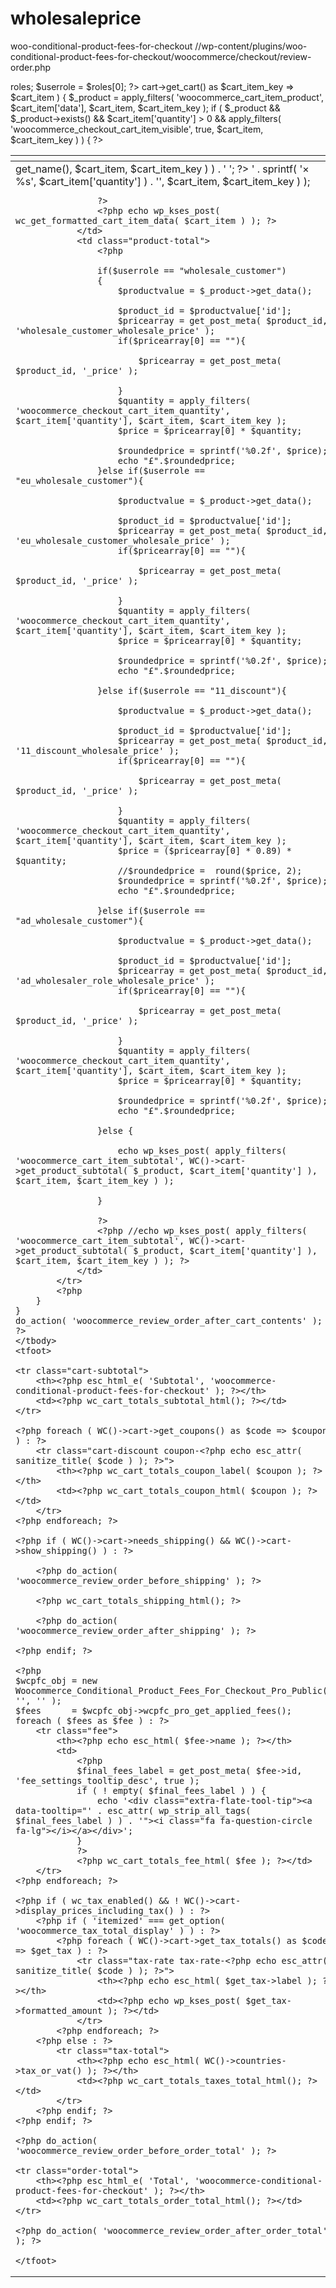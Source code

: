 # wholesaleprice
woo-conditional-product-fees-for-checkout
//wp-content/plugins/woo-conditional-product-fees-for-checkout/woocommerce/checkout/review-order.php

<?php
/**
 * Review order table
 *
 * This template can be overridden by copying it to yourtheme/woocommerce/checkout/review-order.php.
 *
 * HOWEVER, on occasion WooCommerce will need to update template files and you
 * (the theme developer) will need to copy the new files to your theme to
 * maintain compatibility. We try to do this as little as possible, but it does
 * happen. When this occurs the version of the template file will be bumped and
 * the readme will list any important changes.
 *
 * @see         https://docs.woocommerce.com/document/template-structure/
 * @package     WooCommerce/Templates
 * @version     3.3.0
 */
if ( ! defined( 'ABSPATH' ) ) {
	exit;
}
?>

<?php 

  $user = wp_get_current_user();
  $roles = ( array ) $user->roles;
  $userrole = $roles[0];
?>

<table class="shop_table woocommerce-checkout-review-order-table">
	<thead>
	<tr>
		<th class="product-name"><?php esc_html_e( 'Product', 'woocommerce-conditional-product-fees-for-checkout' ); ?></th>
		<th class="product-total"><?php esc_html_e( 'Total', 'woocommerce-conditional-product-fees-for-checkout' ); ?></th>
	</tr>
	</thead>
	<tbody>
	<?php
	do_action( 'woocommerce_review_order_before_cart_contents' );
	foreach ( WC()->cart->get_cart() as $cart_item_key => $cart_item ) {
		$_product = apply_filters( 'woocommerce_cart_item_product', $cart_item['data'], $cart_item, $cart_item_key );
		if ( $_product && $_product->exists() && $cart_item['quantity'] > 0 && apply_filters( 'woocommerce_checkout_cart_item_visible', true, $cart_item, $cart_item_key ) ) {
			?>
			<tr class="<?php echo esc_attr( apply_filters( 'woocommerce_cart_item_class', 'cart_item', $cart_item, $cart_item_key ) ); ?>">
				<td class="product-name">
					<?php echo wp_kses_post( apply_filters( 'woocommerce_cart_item_name', $_product->get_name(), $cart_item, $cart_item_key ) ) . ' '; ?>
					<?php echo wp_kses_post( apply_filters( 'woocommerce_checkout_cart_item_quantity', ' <strong class="product-quantity">' . sprintf( '× %s', $cart_item['quantity'] ) . '</strong>', $cart_item, $cart_item_key ) ); 
					
					?>
					<?php echo wp_kses_post( wc_get_formatted_cart_item_data( $cart_item ) ); ?>
				</td>
				<td class="product-total">
					<?php 
			
					if($userrole == "wholesale_customer")	
					{
						$productvalue = $_product->get_data();

						$product_id = $productvalue['id'];
						$pricearray = get_post_meta( $product_id, 'wholesale_customer_wholesale_price' );
						if($pricearray[0] == ""){

							$pricearray = get_post_meta( $product_id, '_price' );	
							
						}
						$quantity = apply_filters( 'woocommerce_checkout_cart_item_quantity', $cart_item['quantity'], $cart_item, $cart_item_key ); 
						$price = $pricearray[0] * $quantity;

						$roundedprice = sprintf('%0.2f', $price);
						echo "£".$roundedprice;
					}else if($userrole == "eu_wholesale_customer"){
						
						$productvalue = $_product->get_data();

						$product_id = $productvalue['id'];
						$pricearray = get_post_meta( $product_id, 'eu_wholesale_customer_wholesale_price' );
						if($pricearray[0] == ""){

							$pricearray = get_post_meta( $product_id, '_price' );	
							
						}
						$quantity = apply_filters( 'woocommerce_checkout_cart_item_quantity', $cart_item['quantity'], $cart_item, $cart_item_key ); 
						$price = $pricearray[0] * $quantity;

						$roundedprice = sprintf('%0.2f', $price);
						echo "£".$roundedprice;
						
					}else if($userrole == "11_discount"){
						
						$productvalue = $_product->get_data();

						$product_id = $productvalue['id'];
						$pricearray = get_post_meta( $product_id, '11_discount_wholesale_price' );
						if($pricearray[0] == ""){

							$pricearray = get_post_meta( $product_id, '_price' );	
							
						}
						$quantity = apply_filters( 'woocommerce_checkout_cart_item_quantity', $cart_item['quantity'], $cart_item, $cart_item_key ); 
						$price = ($pricearray[0] * 0.89) * $quantity;
                        //$roundedprice =  round($price, 2);
						$roundedprice = sprintf('%0.2f', $price);
						echo "£".$roundedprice;
						
					}else if($userrole == "ad_wholesale_customer"){
						
						$productvalue = $_product->get_data();

						$product_id = $productvalue['id'];
						$pricearray = get_post_meta( $product_id, 'ad_wholesaler_role_wholesale_price' );
						if($pricearray[0] == ""){

							$pricearray = get_post_meta( $product_id, '_price' );	
							
						}
						$quantity = apply_filters( 'woocommerce_checkout_cart_item_quantity', $cart_item['quantity'], $cart_item, $cart_item_key ); 
						$price = $pricearray[0] * $quantity;

						$roundedprice = sprintf('%0.2f', $price);
						echo "£".$roundedprice;
						
					}else {
						
						echo wp_kses_post( apply_filters( 'woocommerce_cart_item_subtotal', WC()->cart->get_product_subtotal( $_product, $cart_item['quantity'] ), $cart_item, $cart_item_key ) );
						
					}			 
		 
					?>
					<?php //echo wp_kses_post( apply_filters( 'woocommerce_cart_item_subtotal', WC()->cart->get_product_subtotal( $_product, $cart_item['quantity'] ), $cart_item, $cart_item_key ) ); ?>
				</td>
			</tr>
			<?php
		}
	}
	do_action( 'woocommerce_review_order_after_cart_contents' );
	?>
	</tbody>
	<tfoot>

	<tr class="cart-subtotal">
		<th><?php esc_html_e( 'Subtotal', 'woocommerce-conditional-product-fees-for-checkout' ); ?></th>
		<td><?php wc_cart_totals_subtotal_html(); ?></td>
	</tr>
	
	<?php foreach ( WC()->cart->get_coupons() as $code => $coupon ) : ?>
		<tr class="cart-discount coupon-<?php echo esc_attr( sanitize_title( $code ) ); ?>">
			<th><?php wc_cart_totals_coupon_label( $coupon ); ?></th>
			<td><?php wc_cart_totals_coupon_html( $coupon ); ?></td>
		</tr>
	<?php endforeach; ?>
	
	<?php if ( WC()->cart->needs_shipping() && WC()->cart->show_shipping() ) : ?>
		
		<?php do_action( 'woocommerce_review_order_before_shipping' ); ?>
		
		<?php wc_cart_totals_shipping_html(); ?>
		
		<?php do_action( 'woocommerce_review_order_after_shipping' ); ?>
	
	<?php endif; ?>
	
	<?php
	$wcpfc_obj = new Woocommerce_Conditional_Product_Fees_For_Checkout_Pro_Public( '', '' );
	$fees      = $wcpfc_obj->wcpfc_pro_get_applied_fees();
	foreach ( $fees as $fee ) : ?>
		<tr class="fee">
			<th><?php echo esc_html( $fee->name ); ?></th>
			<td>
				<?php
				$final_fees_label = get_post_meta( $fee->id, 'fee_settings_tooltip_desc', true );
				if ( ! empty( $final_fees_label ) ) {
					echo '<div class="extra-flate-tool-tip"><a data-tooltip="' . esc_attr( wp_strip_all_tags( $final_fees_label ) ) . '"><i class="fa fa-question-circle fa-lg"></i></a></div>';
				}
				?>
				<?php wc_cart_totals_fee_html( $fee ); ?></td>
		</tr>
	<?php endforeach; ?>
	
	<?php if ( wc_tax_enabled() && ! WC()->cart->display_prices_including_tax() ) : ?>
		<?php if ( 'itemized' === get_option( 'woocommerce_tax_total_display' ) ) : ?>
			<?php foreach ( WC()->cart->get_tax_totals() as $code => $get_tax ) : ?>
				<tr class="tax-rate tax-rate-<?php echo esc_attr( sanitize_title( $code ) ); ?>">
					<th><?php echo esc_html( $get_tax->label ); ?></th>
					<td><?php echo wp_kses_post( $get_tax->formatted_amount ); ?></td>
				</tr>
			<?php endforeach; ?>
		<?php else : ?>
			<tr class="tax-total">
				<th><?php echo esc_html( WC()->countries->tax_or_vat() ); ?></th>
				<td><?php wc_cart_totals_taxes_total_html(); ?></td>
			</tr>
		<?php endif; ?>
	<?php endif; ?>
	
	<?php do_action( 'woocommerce_review_order_before_order_total' ); ?>

	<tr class="order-total">
		<th><?php esc_html_e( 'Total', 'woocommerce-conditional-product-fees-for-checkout' ); ?></th>
		<td><?php wc_cart_totals_order_total_html(); ?></td>
	</tr>
	
	<?php do_action( 'woocommerce_review_order_after_order_total' ); ?>

	</tfoot>
</table>

